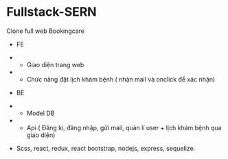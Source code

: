 # Fullstack-SERN
Clone full web Bookingcare
+ FE
+ - Giao diện trang web
+ - Chức năng đặt lịch khám bệnh ( nhận mail và onclick để xác nhận) 
+ BE
+ - Model DB
+ - Api
( Đăng kí, đăng nhập, gửi mail, quản lí user + lịch khám bệnh qua giao diện)

+ Scss, react, redux, react bootstrap, nodejs, express, sequelize. 
